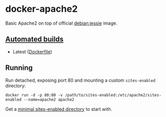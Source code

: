 # docker-apache2
Basic Apache2 on top of official [debian:jessie](https://hub.docker.com/_/debian/) image.

## [Automated builds](https://hub.docker.com/r/vicgonco/apache2/) 

* Latest ([Dockerfile](https://github.com/victorzinho/docker-apache2/blob/master/Dockerfile))

## Running

Run detached, exposing port 80 and mounting a custom `sites-enabled` directory:

```
docker run -d -p 80:80 -v /path/to/sites-enabled:/etc/apache2/sites-enabled --name=apache2 apache2
```

Get a [minimal sites-enabled directory](https://github.com/victorzinho/docker-apache2/tree/master/sites-enabled) to start with.

